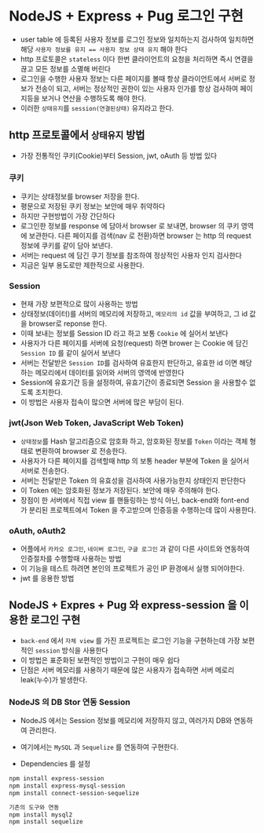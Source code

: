 # NodeJS + Express + Pug 로그인 구현

- user table 에 등록된 사용자 정보를 로그인 정보와 일치하는지 검사하여 일치하면 해당 `사용자 정보를 유지 == 사용자 정보 상태 유지` 해야 한다
- http 프로토콜은 `stateless` 이다 한번 클라이언트의 요청을 처리하면 즉시 연결을 끊고 모든 정보를 소멸해 버린다
- 로그인을 수행한 사용자 정보는 다른 페이지를 볼때 항상 클라이언트에서 서버로 정보가 전송이 되고, 서버는 정상적인 권한이 있는 사용자 인가를 항상 검사하여 페이지등을 보거나 연산을 수행하도록 해야 한다.
- 이러한 `상태유지`를 `session(연결된상태)` 유지라고 한다.

## http 프로토콜에서 `상태유지` 방법

- 가장 전통적인 쿠키(Cookie)부터 Session, jwt, oAuth 등 방법 있다

### 쿠키

- 쿠키는 상태정보를 browser 저장을 한다.
- 평문으로 저장된 쿠키 정보는 보안에 매우 취약하다
- 하지만 구현방법이 가장 간단하다
- 로그인한 정보를 response 에 담아서 browser 로 보내면, browser 의 쿠키 영역에 보관한다. 다른 페이지를 검색(nav 로 전환)하면 browser 는 http 의 request 정보에 쿠키를 같이 담아 보낸다.
- 서버는 request 에 담긴 쿠기 정보를 참조하여 정상적인 사용자 인지 검사한다
- 지금은 일부 용도로만 제한적으로 사용한다.

### Session

- 현재 가장 보편적으로 많이 사용하는 방법
- 상태정보(데이터)를 서버의 메모리에 저장하고, `메모리의 id` 값을 부여하고, 그 id 값을 browser로 reponse 한다.
- 이때 보내는 정보를 Session ID 라고 하고 보통 `Cookie` 에 실어서 보낸다
- 사용자가 다른 페이지를 서버에 요청(request) 하면 brower 는 Cookie 에 담긴 `Session ID` 를 같이 실어서 보낸다
- 서버는 전달받은 `Session ID`를 검사하여 유효한지 판단하고, 유효한 id 이면 해당하는 메모리에서 데이터를 읽어와 서버의 영역에 반영한다
- Session에 유효기간 등을 설정하여, 유효기간이 종료되면 Session 을 사용할수 없도록 조치한다.
- 이 방법은 사용자 접속이 많으면 서버에 많은 부담이 된다.

### jwt(Json Web Token, JavaScript Web Token)

- `상태정보`를 Hash 알고리즘으로 암호화 하고, 암호화된 정보를 `Token` 이라는 객체 형태로 변환하여 browser 로 전송한다.
- 사용자가 다른 페이지를 검색할때 http 의 보통 header 부분에 Token 을 실어서 서버로 전송한다.
- 서버는 전달받은 Token 의 유효성을 검사하여 사용가능한지 상태인지 판단한다
- 이 Token 에는 암호화된 정보가 저장된다. 보안에 매우 주의해야 한다.
- 장점이 한 서버에서 직접 view 를 핸들링하는 방식 아닌, back-end와 font-end 가 분리된 프로젝트에서 Token 을 주고받으며 인증등을 수행하는데 많이 사용한다.

### oAuth, oAuth2

- 어플에서 `카카오 로그인`, `네이버 로그인`, `구글 로그인` 과 같이 다른 사이트와 연동하여 인증절차를 수행할때 사용하는 방법
- 이 기능을 테스트 하려면 본인의 프로젝트가 공인 IP 환경에서 실행 되어야한다.
- jwt 를 응용한 방법

## NodeJS + Expres + Pug 와 express-session 을 이용한 로그인 구현

- `back-end` 에서 `자체 view` 를 가진 프로젝트는 로그인 기능을 구현하는데 가장 보편적인 `session` 방식을 사용한다
- 이 방법은 표준화된 보편적인 방법이고 구현이 매우 쉽다
- 단점은 서버 메모리를 사용하기 때문에 많은 사용자가 접속하면 서버 메로리 leak(누수)가 발생한다.

### NodeJS 의 DB Stor 연동 Session

- NodeJS 에서는 Session 정보를 메모리에 저장하지 않고, 여러가지 DB와 연동하여 관리한다.
- 여기에서는 `MySQL` 과 `Sequelize` 를 연동하여 구현한다.

- Dependencies 를 설정

```bash
npm install express-session
npm install express-mysql-session
npm install connect-session-sequelize

기존의 도구와 연동
npm install mysql2
npm install sequelize
```
